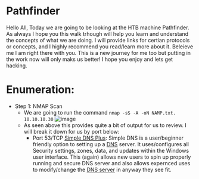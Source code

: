 # Pathfinder

Hello All, Today we are going to be looking at the HTB machine Pathfinder. As always I hope you this walk trhough will help you learn and understand the concepts of what we are doing. I will provide links for certian protocols or concepts, and I highly recommend you read/learn more about it. Beleieve me I am right there with you. This is a new journey for me too but putting in the work now will only maks us better! I hope you enjoy and lets get hacking. 

# Enumeration: 

- Step 1: NMAP Scan
  - We are going to run the command `nmap -sS -A -oN NAMP.txt. 10.10.10.30`
    ![image](https://user-images.githubusercontent.com/29686845/136679722-9e4ed0f7-3b0a-4277-a8b7-24152feae9b2.png)
  - As seen above this provides quite a bit of output for us to review. I will break it down for us by port below:
    - Port 53/TCP [Simple DNS Plus](https://simpledns.plus/): Simple DNS is a user/beginner friendly option to setting up a [DNS](https://www.cloudflare.com/learning/dns/what-is-dns/) server. It uses/configures all Security settings, zones, data, and updates within the Windows user interface. This (again) allows new users to spin up properly running and secure DNS server and also allows expernced uses to modify/change the [DNS server](https://www.cloudflare.com/learning/dns/what-is-a-dns-server/) in anyway they see fit. 
